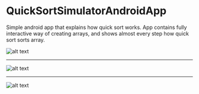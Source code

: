 # QuickSortSimulatorAndroidApp
Simple android app that explains how quick sort works. App contains fully interactive way of creating arrays, and shows almost every step how quick sort sorts array.


![alt text](https://i.ibb.co/ygC5pQw/Screenshot-2022-05-16-220340.jpg)

----------------------------------------------------------------------------------------------------------------------------

![alt text](https://i.ibb.co/F3PRwwh/Screenshot-2022-05-16-220547.jpg)

----------------------------------------------------------------------------------------------------------------------------

![alt text](https://i.ibb.co/y4yVdZf/Screenshot-2022-05-16-220735.jpg)
